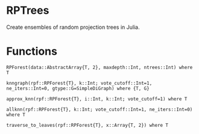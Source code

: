 # RPTrees

Create ensembles of random projection trees in Julia.

# Functions

```@docs
RPForest(data::AbstractArray{T, 2}, maxdepth::Int, ntrees::Int) where T
```

```@docs
knngraph(rpf::RPForest{T}, k::Int; vote_cutoff::Int=1, ne_iters::Int=0, gtype::G=SimpleDiGraph) where {T, G}
```

```@docs
approx_knn(rpf::RPForest{T}, i::Int, k::Int; vote_cutoff=1) where T
```

```@docs
allknn(rpf::RPForest{T}, k::Int; vote_cutoff::Int=1, ne_iters::Int=0) where T
```

```@docs
traverse_to_leaves(rpf::RPForest{T}, x::Array{T, 2}) where T
```
